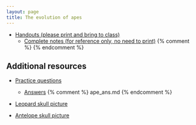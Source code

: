 ```yaml
---
layout: page
title: The evolution of apes
---
```


* [Handouts (please print and bring to class)](/materials/apes.handouts.pdf)
  * [Complete notes (for reference only, no need to print)](/materials/apes.complete.pdf)
{% comment %} 
{% endcomment %} 


## Additional resources

* [Practice questions](ape_ques.html)
	* [Answers](ape_ans.html)
{% comment %} 
ape_ans.md
{% endcomment %} 

* [Leopard skull picture](https://upload.wikimedia.org/wikipedia/commons/thumb/d/da/SL_skull_4.JPG/1024px-SL_skull_4.JPG)
* [Antelope skull picture](https://upload.wikimedia.org/wikipedia/commons/thumb/6/6a/Cervus_elaphus_male_01_MWNH_692.jpg/1024px-Cervus_elaphus_male_01_MWNH_692.jpg)


